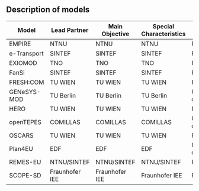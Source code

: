 ## Description of models

|  __Model__  |  __Lead Partner__  |  __Main Objective__|  __Special Characteristics__|      __STATUS__    |
|-------------|--------------------|--------------------|-----------------------------|--------------------|
| EMPIRE      | NTNU               | NTNU               | NTNU                        | Finished           |
| e-Transport | SINTEF             | SINTEF             | SINTEF                      | Finished           |
| EXIOMOD     | TNO                | TNO                | TNO                         | Finished           |
| FanSi       | SINTEF             | SINTEF             | SINTEF                      | Finished           |
| FRESH:COM   | TU WIEN            | TU WIEN            | TU WIEN                     | Finished           |
| GENeSYS-MOD | TU Berlin          | TU Berlin          | TU Berlin                   | Under development  |
| HERO        | TU WIEN            | TU WIEN            | TU WIEN                     | Finished           |
| openTEPES   | COMILLAS           | COMILLAS           | COMILLAS                    | Under development  |
| OSCARS      | TU WIEN            | TU WIEN            | TU WIEN                     | Finished           |
| Plan4EU     | EDF                | EDF                | EDF                         | Under development  |
| REMES-EU    | NTNU/SINTEF        | NTNU/SINTEF        | NTNU/SINTEF                 | Finished           |
| SCOPE-SD    | Fraunhofer IEE     | Fraunhofer IEE     | Fraunhofer IEE              | Finished           |


<!-- | **Animals** | **Sports** | **Fruits** |
| :---------- | :--------- | :--------- |
| Cat         | Soccer     | Apple      |
| Dog         | Basketball | Orange     | -->
